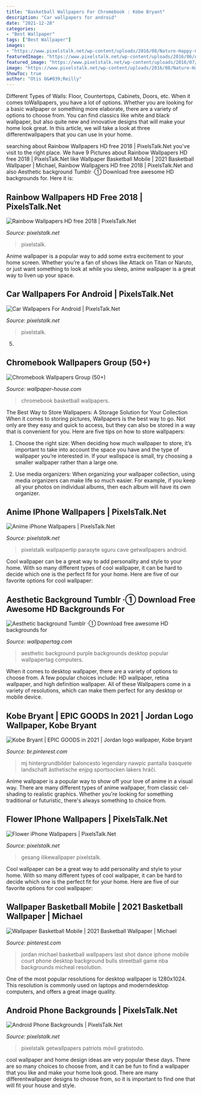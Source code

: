 ```yaml
---
title: "Basketball Wallpapers For Chromebook : Kobe Bryant"
description: "Car wallpapers for android"
date: "2021-12-28"
categories:
- "Best Wallpaper"
tags: ["Best Wallpaper"]
images:
- "https://www.pixelstalk.net/wp-content/uploads/2016/08/Nature-Happy-Gesang-Flower-iphone-backgrounds.jpg"
featuredImage: "https://www.pixelstalk.net/wp-content/uploads/2016/06/Anime-wallpaper-winter-nature-winter-iphone-6-plus-1080x1920-wallpaper.jpg"
featured_image: "https://www.pixelstalk.net/wp-content/uploads/2016/07/Wallpaper-for-android-phone-High-Definition-1080x1920.jpg"
image: "https://www.pixelstalk.net/wp-content/uploads/2016/08/Nature-Happy-Gesang-Flower-iphone-backgrounds.jpg"
ShowToc: true
author: "Otis O&#039;Reilly"
---
```



Different Types of Walls: Floor, Countertops, Cabinets, Doors, etc.
When it comes toWallpapers, you have a lot of options. Whether you are looking for a basic wallpaper or something more elaborate, there are a variety of options to choose from. You can find classics like white and black wallpaper, but also quite new and innovative designs that will make your home look great. In this article, we will take a look at three differentwallpapers that you can use in your home.

	

		
searching about Rainbow Wallpapers HD free 2018 | PixelsTalk.Net you've visit to the right place. We have 9 Pictures about Rainbow Wallpapers HD free 2018 | PixelsTalk.Net like Wallpaper Basketball Mobile | 2021 Basketball Wallpaper | Michael, Rainbow Wallpapers HD free 2018 | PixelsTalk.Net and also Aesthetic background Tumblr ·① Download free awesome HD backgrounds for. Here it is:
		
    
## Rainbow Wallpapers HD Free 2018 | PixelsTalk.Net

<img loading=lazy src="https://www.pixelstalk.net/wp-content/uploads/images1/HD-rainbow-wallpaper-free.jpg" onerror="this.onerror=null;this.src='https://tse4.mm.bing.net/th?id=OIP.0iWE-kW3wXVrzyaGotgvYQHaEK&amp;pid=15.1';" alt="Rainbow Wallpapers HD free 2018 | PixelsTalk.Net">

_Source: pixelstalk.net_

>pixelstalk. 

	

Anime wallpaper is a popular way to add some extra excitement to your home screen. Whether you’re a fan of shows like Attack on Titan or Naruto, or just want something to look at while you sleep, anime wallpaper is a great way to liven up your space.

    
## Car Wallpapers For Android | PixelsTalk.Net

<img loading=lazy src="https://www.pixelstalk.net/wp-content/uploads/2016/10/HD-Android-Car-Wallpapers.jpg" onerror="this.onerror=null;this.src='https://tse3.mm.bing.net/th?id=OIP.CQyfMwbV-dr3SJgurdscQAHaNK&amp;pid=15.1';" alt="Car Wallpapers For Android | PixelsTalk.Net">

_Source: pixelstalk.net_

>pixelstalk. 

	

5.

    
## Chromebook Wallpapers Group (50+)

<img loading=lazy src="https://wallpaper-house.com/data/out/8/wallpaper2you_272680.jpg" onerror="this.onerror=null;this.src='https://tse3.mm.bing.net/th?id=OIP.pshO0jtcEIaPWZG_aL9qLQHaEo&amp;pid=15.1';" alt="Chromebook Wallpapers Group (50+)">

_Source: wallpaper-house.com_

>chromebook basketball wallpapers. 

	

The Best Way to Store Wallpapers: A Storage Solution for Your Collection
When it comes to storing pictures, Wallpapers is the best way to go. Not only are they easy and quick to access, but they can also be stored in a way that is convenient for you. Here are five tips on how to store wallpapers:
1) Choose the right size: When deciding how much wallpaper to store, it’s important to take into account the space you have and the type of wallpaper you’re interested in. If your wallspace is small, try choosing a smaller wallpaper rather than a large one.

2) Use media organizers: When organizing your wallpaper collection, using media organizers can make life so much easier. For example, if you keep all your photos on individual albums, then each album will have its own organizer.

    
## Anime IPhone Wallpapers | PixelsTalk.Net

<img loading=lazy src="https://www.pixelstalk.net/wp-content/uploads/2016/06/Anime-wallpaper-winter-nature-winter-iphone-6-plus-1080x1920-wallpaper.jpg" onerror="this.onerror=null;this.src='https://tse1.mm.bing.net/th?id=OIP.pXdtQ_ainAJ5j8nqLhotqgHaNK&amp;pid=15.1';" alt="Anime iPhone Wallpapers | PixelsTalk.Net">

_Source: pixelstalk.net_

>pixelstalk wallpapertip parasyte sguru cave getwallpapers android. 

	

Cool wallpaper can be a great way to add personality and style to your home. With so many different types of cool wallpaper, it can be hard to decide which one is the perfect fit for your home. Here are five of our favorite options for cool wallpaper: 

    
## Aesthetic Background Tumblr ·① Download Free Awesome HD Backgrounds For

<img loading=lazy src="https://wallpapertag.com/wallpaper/middle/c/6/8/235305-popular-aesthetic-background-tumblr-1084x1920.jpg" onerror="this.onerror=null;this.src='https://tse4.mm.bing.net/th?id=OIP.sK93TCSbVlj9AUf15LNbNgAAAA&amp;pid=15.1';" alt="Aesthetic background Tumblr ·① Download free awesome HD backgrounds for">

_Source: wallpapertag.com_

>aesthetic background purple backgrounds desktop popular wallpapertag computers. 

	

When it comes to desktop wallpaper, there are a variety of options to choose from. A few popular choices include: HD wallpaper, retina wallpaper, and high definition wallpaper. All of these Wallpapers come in a variety of resolutions, which can make them perfect for any desktop or mobile device. 

    
## Kobe Bryant | EPIC GOODS In 2021 | Jordan Logo Wallpaper, Kobe Bryant

<img loading=lazy src="https://i.pinimg.com/736x/3c/48/d5/3c48d572b72bb52dec8d1bef75215ffc.jpg" onerror="this.onerror=null;this.src='https://tse1.mm.bing.net/th?id=OIP.vWqE0OfTCtOiPXZv8Xc3CAHaQA&amp;pid=15.1';" alt="Kobe Bryant | EPIC GOODS in 2021 | Jordan logo wallpaper, Kobe bryant">

_Source: br.pinterest.com_

>mj hintergrundbilder baloncesto legendary nawpic pantalla basquete landschaft ästhetische enjpg sportsocken lakers hráči. 

	

Anime wallpaper is a popular way to show off your love of anime in a visual way. There are many different types of anime wallpaper, from classic cel-shading to realistic graphics. Whether you're looking for something traditional or futuristic, there's always something to choice from.

    
## Flower IPhone Wallpapers | PixelsTalk.Net

<img loading=lazy src="https://www.pixelstalk.net/wp-content/uploads/2016/08/Nature-Happy-Gesang-Flower-iphone-backgrounds.jpg" onerror="this.onerror=null;this.src='https://tse2.mm.bing.net/th?id=OIP.UiDYhgouKCjilG_B9enUqQHaNK&amp;pid=15.1';" alt="Flower iPhone Wallpapers | PixelsTalk.Net">

_Source: pixelstalk.net_

>gesang ilikewallpaper pixelstalk. 

	

Cool wallpaper can be a great way to add personality and style to your home. With so many different types of cool wallpaper, it can be hard to decide which one is the perfect fit for your home. Here are five of our favorite options for cool wallpaper: 

    
## Wallpaper Basketball Mobile | 2021 Basketball Wallpaper | Michael

<img loading=lazy src="https://i.pinimg.com/736x/df/21/36/df21367e643ffc69e6ad2b34f1ae6c23.jpg" onerror="this.onerror=null;this.src='https://tse2.mm.bing.net/th?id=OIP.scwlCG-G1Mwxdzisf1CqeAHaNK&amp;pid=15.1';" alt="Wallpaper Basketball Mobile | 2021 Basketball Wallpaper | Michael">

_Source: pinterest.com_

>jordan michael basketball wallpapers last shot dance iphone mobile court phone desktop background bulls streetball game nba backgrounds micheal resolution. 

	

One of the most popular resolutions for desktop wallpaper is 1280x1024. This resolution is commonly used on laptops and moderndesktop computers, and offers a great image quality.

    
## Android Phone Backgrounds | PixelsTalk.Net

<img loading=lazy src="https://www.pixelstalk.net/wp-content/uploads/2016/07/Wallpaper-for-android-phone-High-Definition-1080x1920.jpg" onerror="this.onerror=null;this.src='https://tse2.mm.bing.net/th?id=OIP.ieL2WICS7F69S8BgbawiEQHaNK&amp;pid=15.1';" alt="Android Phone Backgrounds | PixelsTalk.Net">

_Source: pixelstalk.net_

>pixelstalk getwallpapers patriots móvil gratistodo. 

	

cool wallpaper and home design ideas are very popular these days. There are so many choices to choose from, and it can be fun to find a wallpaper that you like and make your home look good. There are many differentwallpaper designs to choose from, so it is important to find one that will fit your house and style.

